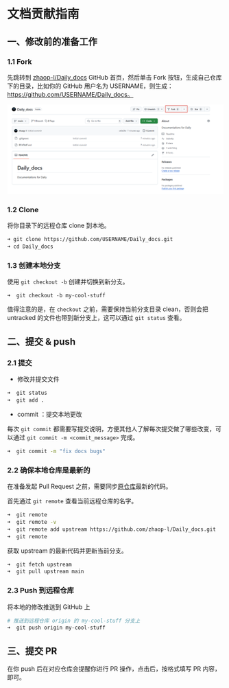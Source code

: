 # 文档贡献指南

## 一、修改前的准备工作

### 1.1 Fork

先跳转到 [zhaop-l/Daily_docs](https://github.com/zhaop-l/Daily_docs) GitHub 首页，然后单击 Fork 按钮，生成自己仓库下的目录，比如你的 GitHub 用户名为 USERNAME，则生成： https://github.com/USERNAME/Daily_docs。

![image-20250429122008345](assets/image-20250429122008345.png)

### 1.2 Clone
将你目录下的远程仓库 clone 到本地。
```bash
➜ git clone https://github.com/USERNAME/Daily_docs.git
➜ cd Daily_docs
```

### 1.3 创建本地分支

使用 `git checkout -b` 创建并切换到新分支。

```
➜  git checkout -b my-cool-stuff
```
值得注意的是，在 `checkout` 之前，需要保持当前分支目录 clean，否则会把 untracked 的文件也带到新分支上，这可以通过 `git status` 查看。

## 二、提交 & push

### 2.1 提交

- 修改并提交文件

```bash
➜  git status
➜  git add .
```

- commit ：提交本地更改

每次 `git commit` 都需要写提交说明，方便其他人了解每次提交做了哪些改变，可以通过 `git commit -m <commit_message>` 完成。

```bash
➜  git commit -m "fix docs bugs"
```

### 2.2 确保本地仓库是最新的

在准备发起 Pull Request 之前，需要同步[原仓库](https://github.com/zhaop-l/Daily_docs)最新的代码。

首先通过 `git remote` 查看当前远程仓库的名字。

```bash
➜  git remote
➜  git remote -v
➜  git remote add upstream https://github.com/zhaop-l/Daily_docs.git
➜  git remote
```

获取 upstream 的最新代码并更新当前分支。
```bash
➜  git fetch upstream
➜  git pull upstream main
```

### 2.3 Push 到远程仓库

将本地的修改推送到 GitHub 上

```bash
# 推送到远程仓库 origin 的 my-cool-stuff 分支上
➜  git push origin my-cool-stuff
```

## 三、提交 PR

在你 push 后在对应仓库会提醒你进行 PR 操作，点击后，按格式填写 PR 内容，即可。